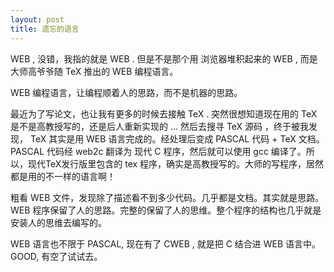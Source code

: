 ```yaml
---
layout: post
title: 遗忘的语言
---
```


WEB , 没错，我指的就是 WEB . 但是不是那个用 浏览器堆积起来的 WEB , 而是大师高爷爷随 TeX 推出的 WEB 编程语言。

WEB 编程语言，让编程顺着人的思路，而不是机器的思路。


最近为了写论文，也让我有更多的时候去接触 TeX . 突然很想知道现在用的 TeX 是不是高教授写的，还是后人重新实现的 ... 然后去搜寻 TeX 源码 ，终于被我发现， TeX 其实是用 WEB 语言完成的。经处理后变成 PASCAL 代码 + TeX 文档。 PASCAL 代码经 web2c 翻译为 现代 C 程序，然后就可以使用 gcc 编译了。所以，现代TeX发行版里包含的 tex 程序，确实是高教授写的。大师的写程序，居然都是用的不一样的语言啊！

粗看 WEB 文件，发现除了描述看不到多少代码。几乎都是文档。其实就是思路。 WEB 程序保留了人的思路。完整的保留了人的思维。整个程序的结构也几乎就是安装人的思维去编写的。 

WEB 语言也不限于 PASCAL, 现在有了 CWEB , 就是把 C 结合进 WEB 语言中。GOOD, 有空了试试去。

